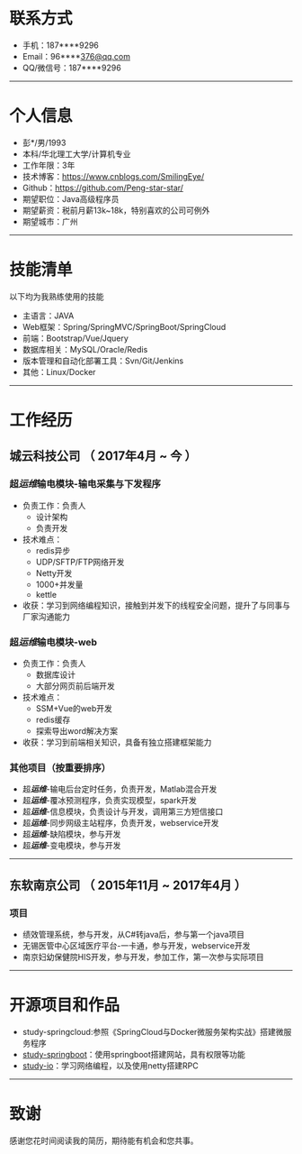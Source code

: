 
# 联系方式

- 手机：187****9296
- Email：96****376@qq.com
- QQ/微信号：187****9296

---

# 个人信息

 - 彭*/男/1993
 - 本科/华北理工大学/计算机专业
 - 工作年限：3年
 - 技术博客：https://www.cnblogs.com/SmilingEye/
 - Github：https://github.com/Peng-star-star/
 - 期望职位：Java高级程序员
 - 期望薪资：税前月薪13k~18k，特别喜欢的公司可例外
 - 期望城市：广州

---

# 技能清单

以下均为我熟练使用的技能

- 主语言：JAVA
- Web框架：Spring/SpringMVC/SpringBoot/SpringCloud
- 前端：Bootstrap/Vue/Jquery
- 数据库相关：MySQL/Oracle/Redis
- 版本管理和自动化部署工具：Svn/Git/Jenkins
- 其他：Linux/Docker

---

# 工作经历

## 城云科技公司 （ 2017年4月 ~ 今 ）

### 超***运维***输电模块-输电采集与下发程序
 - 负责工作：负责人
     + 设计架构
     + 负责开发
 - 技术难点：
     + redis异步
     + UDP/SFTP/FTP网络开发
     + Netty开发
     + 1000+并发量
     + kettle
 - 收获：学习到网络编程知识，接触到并发下的线程安全问题，提升了与同事与厂家沟通能力

### 超***运维***输电模块-web
 - 负责工作：负责人
     + 数据库设计
     + 大部分网页前后端开发
 - 技术难点：
     + SSM+Vue的web开发
     + redis缓存
     + 探索导出word解决方案
 - 收获：学习到前端相关知识，具备有独立搭建框架能力

### 其他项目（按重要排序）

- 超***运维***-输电后台定时任务，负责开发，Matlab混合开发
- 超***运维***-覆冰预测程序，负责实现模型，spark开发
- 超***运维***-信息模块，负责设计与开发，调用第三方短信接口
- 超***运维***-同步网级主站程序，负责开发，webservice开发
- 超***运维***-缺陷模块，参与开发
- 超***运维***-变电模块，参与开发

---

## 东软南京公司 （ 2015年11月 ~ 2017年4月 ）

### 项目

 - 绩效管理系统，参与开发，从C#转java后，参与第一个java项目
 - 无锡医管中心区域医疗平台-一卡通，参与开发，webservice开发
 - 南京妇幼保健院HIS开发，参与开发，参加工作，第一次参与实际项目

---

# 开源项目和作品

 - study-springcloud:参照《SpringCloud与Docker微服务架构实战》搭建微服务程序
 - [study-springboot](https://github.com/Peng-star-star/study)：使用springboot搭建网站，具有权限等功能
 - [study-io](https://github.com/Peng-star-star/studyIO)：学习网络编程，以及使用netty搭建RPC

---

# 致谢
感谢您花时间阅读我的简历，期待能有机会和您共事。
